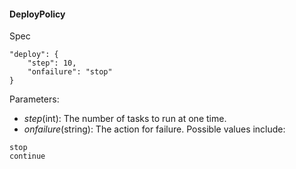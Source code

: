 #### DeployPolicy

Spec 

```
"deploy": {
    "step": 10,
    "onfailure": "stop"
}
```

Parameters:
+ *step*(int): The number of tasks to run at one time.
+ *onfailure*(string): The action for failure. Possible values include: 
```
stop
continue
```

